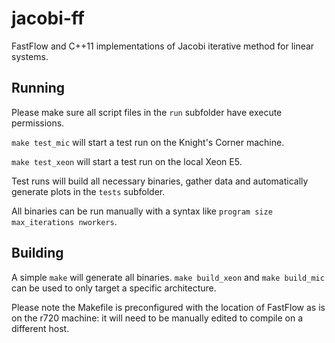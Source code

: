 # jacobi-ff
FastFlow and C++11 implementations of Jacobi iterative method for linear systems.

## Running
Please make sure all script files in the `run` subfolder have execute permissions.

`make test_mic` will start a test run on the Knight's Corner machine.

`make test_xeon` will start a test run on the local Xeon E5.

Test runs will build all necessary binaries, gather data and automatically generate plots in the `tests` subfolder.

All binaries can be run manually with a syntax like `program size max_iterations nworkers`.

## Building
A simple `make` will generate all binaries. `make build_xeon` and `make build_mic` can be used to only target a specific architecture.

Please note the Makefile is preconfigured with the location of FastFlow as is on the r720 machine: it will need to be manually edited to compile on a different host.
